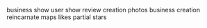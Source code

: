 business show
user show
review creation
photos
business creation
reincarnate maps
likes
partial stars
